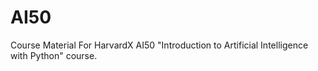 # AI50
Course Material For HarvardX AI50 "Introduction to Artificial Intelligence with Python" course.
